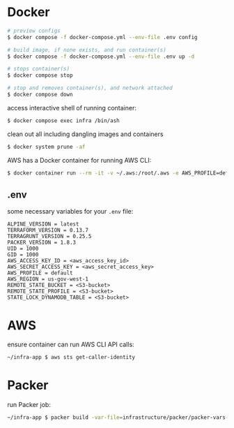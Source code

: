 # Docker

```bash
# preview configs
$ docker compose -f docker-compose.yml --env-file .env config

# build image, if none exists, and run container(s)
$ docker compose -f docker-compose.yml --env-file .env up -d

# stops container(s)
$ docker compose stop

# stop and removes container(s), and network attached
$ docker compose down
```

access interactive shell of running container:
```bash
$ docker compose exec infra /bin/ash
```

clean out all including dangling images and containers
```bash 
$ docker system prune -af
```

AWS has a Docker container for running AWS CLI:
```bash
$ docker container run --rm -it -v ~/.aws:/root/.aws -e AWS_PROFILE=default amazon/aws-cli s3 ls
```

## .env

some necessary variables for your `.env` file:
```
ALPINE_VERSION = latest
TERRAFORM_VERSION = 0.13.7
TERRAGRUNT_VERSION = 0.25.5
PACKER_VERSION = 1.8.3
UID = 1000
GID = 1000
AWS_ACCESS_KEY_ID = <aws_access_key_id>
AWS_SECRET_ACCESS_KEY = <aws_secret_access_key>
AWS_PROFILE = default
AWS_REGION = us-gov-west-1
REMOTE_STATE_BUCKET = <S3-bucket>
REMOTE_STATE_PROFILE = <S3-bucket>
STATE_LOCK_DYNAMODB_TABLE = <S3-bucket>
```

# AWS

ensure container can run AWS CLI API calls:
```bash
~/infra-app $ aws sts get-caller-identity
```

# Packer

run Packer job:
```bash
~/infra-app $ packer build -var-file=infrastructure/packer/packer-vars-stage.json -var 'source_ami_rhel7_hvm=ami-04ccdf5793086ea95' -only 'minimal-rhel-7-hvm' infrastructure/packer/spel/minimal-linux.json
```